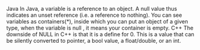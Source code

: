 Java
In Java, a variable is a reference to an object. A null value thus indicates an unset reference (i.e. a reference to nothing). You can see variables as containers(*), inside which you can put an object of a given type, when the variable is null , it means your container is empty.
C++
The downside of NULL in C++ is that it is a define for 0. This is a value that can be silently converted to pointer, a bool value, a float/double, or an int.
